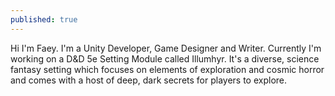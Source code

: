 ```yaml
---
published: true
---
```

Hi I'm Faey. 
I'm a Unity Developer, Game Designer and Writer. Currently I'm working on a D&D 5e Setting Module called Illumhyr. It's a diverse, science fantasy setting which focuses on elements of exploration and cosmic horror and comes with a host of deep, dark secrets for players to explore.
